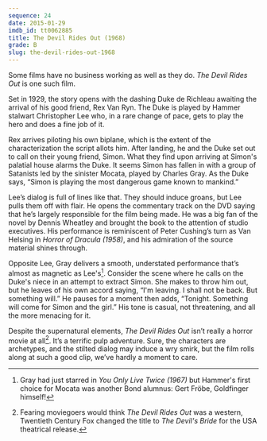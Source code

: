 ```yaml
---
sequence: 24
date: 2015-01-29
imdb_id: tt0062885
title: The Devil Rides Out (1968)
grade: B
slug: the-devil-rides-out-1968
---
```


Some films have no business working as well as they do. _The Devil Rides Out_ is one such film.

Set in 1929, the story opens with the dashing Duke de Richleau awaiting the arrival of his good friend, Rex Van Ryn. The Duke is played by Hammer stalwart Christopher Lee who, in a rare change of pace, gets to play the hero and does a fine job of it.

Rex arrives piloting his own biplane, which is the extent of the characterization the script allots him.  After landing, he and the Duke set out to call on their young friend, Simon. What they find upon arriving at Simon's palatial house alarms the Duke. It seems Simon has fallen in with a group of Satanists led by the sinister Mocata, played by Charles Gray. As the Duke says, “Simon is playing the most dangerous game known to mankind.”

Lee’s dialog is full of lines like that. They should induce groans, but Lee pulls them off with flair. He opens the commentary track on the DVD saying that he’s largely responsible for the film being made. He was a big fan of the novel by Dennis Wheatley and brought the book to the attention of studio executives. His performance is reminiscent of Peter Cushing’s turn as Van Helsing in _Horror of Dracula (1958)_, and his admiration of the source material shines through.

Opposite Lee, Gray delivers a smooth, understated performance that’s almost as magnetic as Lee's[^1]. Consider the scene where he calls on the Duke's niece in an attempt to extract Simon. She makes to throw him out, but he leaves of his own accord saying, “I'm leaving. I shall not be back. But something will.” He pauses for a moment then adds, “Tonight. Something will come for Simon and the girl.” His tone is casual, not threatening, and all the more menacing for it.

Despite the supernatural elements, _The Devil Rides Out_  isn’t really a horror movie at all[^2]. It’s a terrific pulp adventure. Sure, the characters are archetypes, and the stilted dialog may induce a wry smirk, but the film rolls along at such a good clip, we’ve hardly a moment to care.

[^1]: Gray had just starred in _You Only Live Twice (1967)_ but Hammer's first choice for Mocata was another Bond alumnus: Gert Fröbe, Goldfinger himself!

[^2]: Fearing moviegoers would think _The Devil Rides Out_ was a western, Twentieth Century Fox changed the title to _The Devil's Bride_ for the USA theatrical release.
